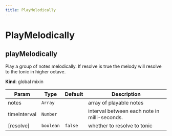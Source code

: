 ```yaml
---
title: PlayMelodically
---
```


# PlayMelodically

<a name="playMelodically"></a>

## playMelodically
Play a group of notes melodically.
If resolve is true the melody will resolve to the tonic in higher octave.

**Kind**: global mixin  

| Param | Type | Default | Description |
| --- | --- | --- | --- |
| notes | <code>Array</code> |  | array of playable notes |
| timeInterval | <code>Number</code> |  | interval between each note in milli-seconds. |
| [resolve] | <code>boolean</code> | <code>false</code> | whether to resolve to tonic |

